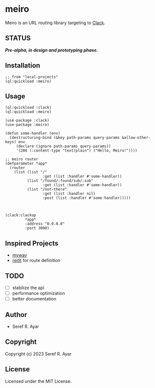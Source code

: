 # meiro

Meiro is an URL routing library targeting to [Clack](http://clacklisp.org/).


## STATUS 

***Pre-alpha, in design and prototyping phase.***


## Installation

```common-lisp
;; from "local-projects"
(ql:quickload :meiro)
```

## Usage

```common-lisp
(ql:quickload :clack)
(ql:quickload :meiro)

(use-package :clack)
(use-package :meiro)

(defun some-handler (env)
  (destructuring-bind (&key path-params query-params &allow-other-keys) env
     (declare (ignore path-params query-params))
     '(200 (:content-type "text/plain") ("Hello, Meiro!")))) 

;; meiro router
(defparameter *app*
  (router
    (list (list "/"
                 :get (list :handler #'some-handler))
          (list "/found/:found/sub/:sub"
                 :get (list :handler #'some-handler))
          (list "/not-there"
	             :get (list :handler nil)
                 :post (list :handler #'some-handler)))))



(clack:clackup
         *app*
         :address "0.0.0.0"
         :port 3000)
```

## Inspired Projects
 * [myway](https://github.com/fukamachi/myway) 
 * [reitit](https://github.com/metosin/reitit) for route definition

## TODO

- [ ] stabilize the api
- [ ] performance optimization
- [ ] better documentation

## Author

* Seref R. Ayar

## Copyright

Copyright (c) 2023 Seref R. Ayar

## License

Licensed under the MIT License.
